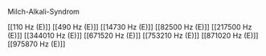 Milch-Alkali-Syndrom

[[110 Hz (E)]]
[[490 Hz (E)]]
[[14730 Hz (E)]]
[[82500 Hz (E)]]
[[217500 Hz (E)]]
[[344010 Hz (E)]]
[[671520 Hz (E)]]
[[753210 Hz (E)]]
[[871020 Hz (E)]]
[[975870 Hz (E)]]